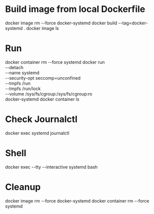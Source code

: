 # Build image from local Dockerfile

docker  image  rm  --force  docker-systemd
docker  build  --tag=docker-systemd  .
docker  image  ls
 
# Run

docker  container rm --force systemd
docker  run \
  --detach \
  --name systemd \
  --security-opt seccomp=unconfined \
  --tmpfs /run \
  --tmpfs /run/lock \
  --volume /sys/fs/cgroup:/sys/fs/cgroup:ro \
  docker-systemd
docker container ls

# Check Journalctl

docker  exec  systemd  journalctl

# Shell

docker  exec  --tty  --interactive  systemd  bash

# Cleanup

docker  image  rm  --force  docker-systemd
docker  container rm  --force  systemd
